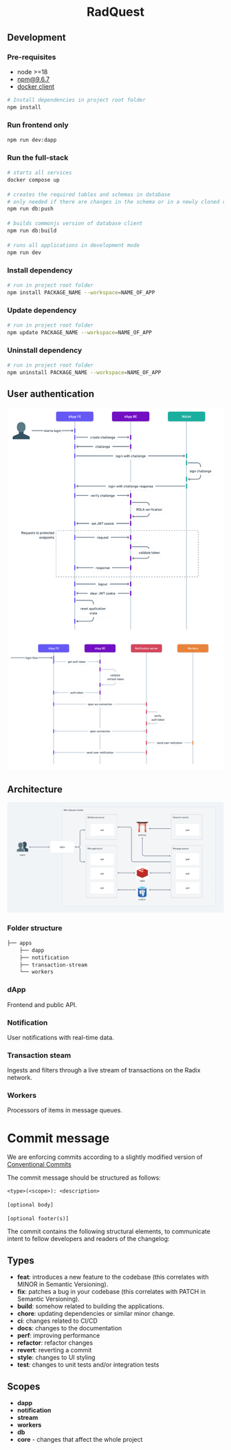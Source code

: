 <h1 style="text-align: center;">RadQuest</h1>

## Development

### Pre-requisites

- node >=18
- npm@9.6.7
- [docker client](https://www.docker.com/get-started/)

```bash
# Install dependencies in project root folder
npm install
```

### Run frontend only

```bash
npm run dev:dapp
```

### Run the full-stack

```bash
# starts all services
docker compose up

# creates the required tables and schemas in database
# only needed if there are changes in the schema or in a newly cloned repo
npm run db:push

# builds commonjs version of database client
npm run db:build

# runs all applications in development mode
npm run dev
```

### Install dependency

```bash
# run in project root folder
npm install PACKAGE_NAME --workspace=NAME_OF_APP
```

### Update dependency

```bash
# run in project root folder
npm update PACKAGE_NAME --workspace=NAME_OF_APP
```

### Uninstall dependency

```bash
# run in project root folder
npm uninstall PACKAGE_NAME --workspace=NAME_OF_APP
```

## User authentication

![user auth flow](docs/user-authentication-flow.png)
![notification auth flow](docs/notification-authentication-flow.png)

## Architecture

![architecture diagram](docs/architecture-diagram.png)

### Folder structure

```bash
├── apps
    ├── dapp
    ├── notification
    ├── transaction-stream
    └── workers
```

### dApp

Frontend and public API.

### Notification

User notifications with real-time data.

### Transaction steam

Ingests and filters through a live stream of transactions on the Radix network.

### Workers

Processors of items in message queues.

# Commit message

We are enforcing commits according to a slightly modified version of [Conventional Commits](https://www.conventionalcommits.org/en/v1.0.0/)

The commit message should be structured as follows:

```
<type>(<scope>): <description>

[optional body]

[optional footer(s)]
```

The commit contains the following structural elements, to communicate intent to fellow developers and readers of the changelog:

## Types

- **feat**: introduces a new feature to the codebase (this correlates with MINOR in Semantic Versioning).
- **fix**: patches a bug in your codebase (this correlates with PATCH in Semantic Versioning).
- **build**: somehow related to building the applications.
- **chore**: updating dependencies or similar minor change.
- **ci**: changes related to CI/CD
- **docs**: changes to the documentation
- **perf**: improving performance
- **refactor**: refactor changes
- **revert**: reverting a commit
- **style**: changes to UI styling
- **test**: changes to unit tests and/or integration tests

## Scopes

- **dapp**
- **notification**
- **stream**
- **workers**
- **db**
- **core** - changes that affect the whole project
